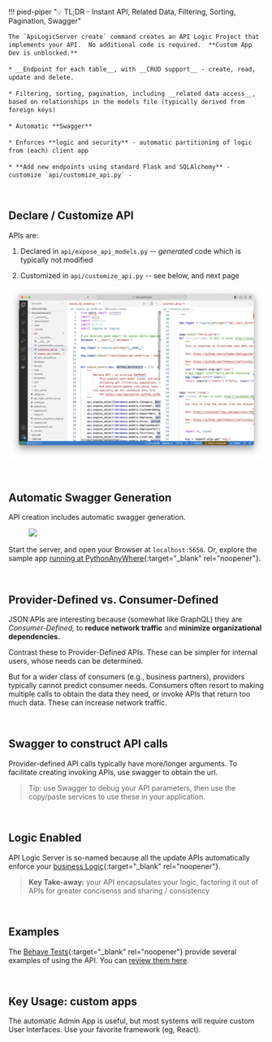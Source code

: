 !!! pied-piper ":bulb: TL;DR - Instant API, Related Data, Filtering, Sorting, Pagination, Swagger"

    The `ApiLogicServer create` command creates an API Logic Project that implements your API.  No additional code is required.  **Custom App Dev is unblocked.**

    * __Endpoint for each table__, with __CRUD support__ - create, read, update and delete.

    * Filtering, sorting, pagination, including __related data access__, based on relationships in the models file (typically derived from foreign keys)

    * Automatic **Swagger**

    * Enforces **logic and security** - automatic partitioning of logic from (each) client app

    * **Add new endpoints using standard Flask and SQLAlchemy** - customize `api/customize_api.py` - 

&nbsp;

## Declare / Customize API

APIs are:

1. Declared in `api/expose_api_models.py` -- *generated* code which is typically not modified

2. Customized in `api/customize_api.py` -- see below, and next page

![API Declaration](images/api/Declare-Customize-API.png)

&nbsp;

## Automatic Swagger Generation

API creation includes automatic swagger generation.  

<figure><img src="https://github.com/valhuber/apilogicserver/wiki/images/ui-admin/swagger.png?raw=true"></figure>

Start the server, and open your Browser at `localhost:5656`.  Or, explore the sample app [running at PythonAnyWhere](http://apilogicserver.pythonanywhere.com/api){:target="_blank" rel="noopener"}.

&nbsp;

## Provider-Defined vs. Consumer-Defined

JSON:APIs are interesting because (somewhat like GraphQL) they are _Consumer-Defined,_ to __reduce network traffic__ and __minimize organizational dependencies.__

Contrast these to Provider-Defined APIs.  These can be simpler for internal users, whose needs can be determined.

But for a wider class of consumers (e.g., business partners), providers typically cannot predict consumer needs.  Consumers often resort to making multiple calls to obtain the data they need, or invoke APIs that return too much data.  These can increase network traffic.

&nbsp;

## Swagger to construct API calls

Provider-defined API calls typically have more/longer arguments.  To facilitate creating invoking APIs, use swagger to obtain the url.

  > Tip: use Swagger to debug your API parameters, then use the copy/paste services to use these in your application.

&nbsp;

## Logic Enabled

API Logic Server is so-named because all the update APIs automatically enforce your [business Logic](../Logic-Why){:target="_blank" rel="noopener"}.

  > **Key Take-away:** your API encapsulates your logic, factoring it out of APIs for greater concisenss and sharing / consistency

&nbsp;

## Examples

The [Behave Tests](../Behave){:target="_blank" rel="noopener"} provide several examples of using the API.  You can [review them here](https://github.com/valhuber/ApiLogicServer/blob/main/api_logic_server_cli/project_prototype_nw/test/api_logic_server_behave/features/steps/place_order.py).


&nbsp;

## Key Usage: custom apps

The automatic Admin App is useful, but most systems will require custom User Interfaces.  Use your favorite framework (eg, React).
